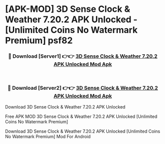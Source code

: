 # [APK-MOD] 3D Sense Clock & Weather 7.20.2 APK Unlocked - [Unlimited Coins No Watermark Premium] psf82



<div align="center">
<h3>🔴 Download [Server1] 👉👉 <a href="https://momento.my/?title=3D_Sense_Clock_&_Weather_7.20.2_APK_Unlocked">3D Sense Clock & Weather 7.20.2 APK Unlocked Mod Apk</a></h3><br>

<h3>🔴 Download [Server2] 👉👉 <a href="https://momento.my/?title=3D_Sense_Clock_&_Weather_7.20.2_APK_Unlocked">3D Sense Clock & Weather 7.20.2 APK Unlocked Mod Apk</a></h3>
</div>



Download 3D Sense Clock & Weather 7.20.2 APK Unlocked 

Free APK MOD 3D Sense Clock & Weather 7.20.2 APK Unlocked [Unlimited Coins No Watermark Premium]

Download 3D Sense Clock & Weather 7.20.2 APK Unlocked [Unlimited Coins No Watermark Premium] Mod For Android
